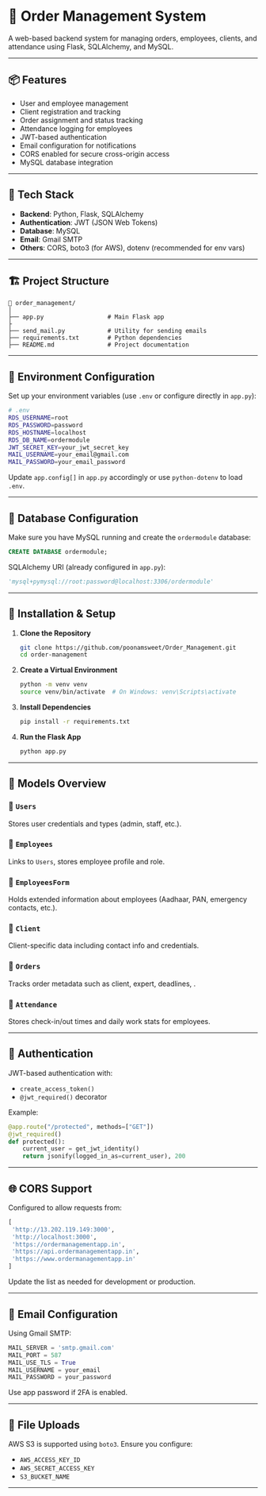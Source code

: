 

# 🛒 Order Management System

A web-based backend system for managing orders, employees, clients, and attendance using Flask, SQLAlchemy, and MySQL.

---

## 📦 Features

* User and employee management
* Client registration and tracking
* Order assignment and status tracking
* Attendance logging for employees
* JWT-based authentication
* Email configuration for notifications
* CORS enabled for secure cross-origin access
* MySQL database integration

---

## 🧰 Tech Stack

* **Backend**: Python, Flask, SQLAlchemy
* **Authentication**: JWT (JSON Web Tokens)
* **Database**: MySQL
* **Email**: Gmail SMTP
* **Others**: CORS, boto3 (for AWS), dotenv (recommended for env vars)

---

## 🏗️ Project Structure

```
📁 order_management/
│
├── app.py                  # Main Flask app
├
├── send_mail.py            # Utility for sending emails
├── requirements.txt        # Python dependencies
├── README.md               # Project documentation
```

---

## 🔑 Environment Configuration

Set up your environment variables (use `.env` or configure directly in `app.py`):

```bash
# .env
RDS_USERNAME=root
RDS_PASSWORD=password
RDS_HOSTNAME=localhost
RDS_DB_NAME=ordermodule
JWT_SECRET_KEY=your_jwt_secret_key
MAIL_USERNAME=your_email@gmail.com
MAIL_PASSWORD=your_email_password
```

Update `app.config[]` in `app.py` accordingly or use `python-dotenv` to load `.env`.

---

## 🔌 Database Configuration

Make sure you have MySQL running and create the `ordermodule` database:

```sql
CREATE DATABASE ordermodule;
```

SQLAlchemy URI (already configured in `app.py`):

```python
'mysql+pymysql://root:password@localhost:3306/ordermodule'
```

---

## 🧪 Installation & Setup

1. **Clone the Repository**

   ```bash
   git clone https://github.com/poonamsweet/Order_Management.git
   cd order-management
   ```

2. **Create a Virtual Environment**

   ```bash
   python -m venv venv
   source venv/bin/activate  # On Windows: venv\Scripts\activate
   ```

3. **Install Dependencies**

   ```bash
   pip install -r requirements.txt
   ```

4. **Run the Flask App**

   ```bash
   python app.py
   ```

---

## 🧱 Models Overview

### 🔹 `Users`

Stores user credentials and types (admin, staff, etc.).

### 🔹 `Employees`

Links to `Users`, stores employee profile and role.

### 🔹 `EmployeesForm`

Holds extended information about employees (Aadhaar, PAN, emergency contacts, etc.).

### 🔹 `Client`

Client-specific data including contact info and credentials.

### 🔹 `Orders`

Tracks order metadata such as client, expert, deadlines, .

### 🔹 `Attendance`

Stores check-in/out times and daily work stats for employees.

---

## 🔐 Authentication

JWT-based authentication with:

* `create_access_token()`
* `@jwt_required()` decorator

Example:

```python
@app.route("/protected", methods=["GET"])
@jwt_required()
def protected():
    current_user = get_jwt_identity()
    return jsonify(logged_in_as=current_user), 200
```

---

## 🌐 CORS Support

Configured to allow requests from:

```python
[
 'http://13.202.119.149:3000',
 'http://localhost:3000',
 'https://ordermanagementapp.in',
 'https://api.ordermanagementapp.in',
 'https://www.ordermanagementapp.in'
]
```

Update the list as needed for development or production.

---

## 📧 Email Configuration

Using Gmail SMTP:

```python
MAIL_SERVER = 'smtp.gmail.com'
MAIL_PORT = 587
MAIL_USE_TLS = True
MAIL_USERNAME = your_email
MAIL_PASSWORD = your_password
```

Use app password if 2FA is enabled.

---

## 📂 File Uploads

AWS S3 is supported using `boto3`. Ensure you configure:

* `AWS_ACCESS_KEY_ID`
* `AWS_SECRET_ACCESS_KEY`
* `S3_BUCKET_NAME`



---




